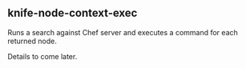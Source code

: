 knife-node-context-exec
-----------------------

Runs a search against Chef server and executes a command for each returned node.

Details to come later.
